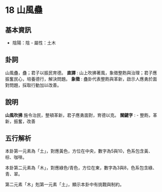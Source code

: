 # 18 山風蠱

## 基本資訊
- 陰陽：陰 - 屬性：土木 
## 卦詞
山風蠱，蠱；君子以振民育德。
 **直譯** : 山上吹拂著風，象徵整飭與治理；君子應振奮民心，培養德行，解決問題。
 **象徵** : 蠱卦代表整飭與革新，啟示人應勇於面對問題，採取行動加以改善。
## 說明
**山風吹拂** 施令治民，整頓革新，君子應勇面對，育德以克。
**關鍵字** : - 整飭，革新，振奮，改善
## 五行解析
本卦第一元素為「土」，對應黃色，方位在中央，數字為5與10，色系包含黃、棕、咖啡。

本卦第二元素為「木」，對應綠色/青色，方位在東，數字為3與8，色系包含綠、青、翠。

第二元素「木」剋第一元素「土」，顯示本卦中有挑戰與制約。

